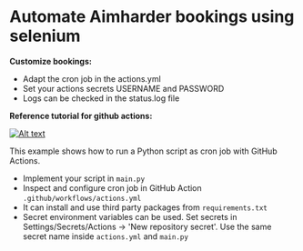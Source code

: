 # Automate Aimharder bookings using selenium

**Customize bookings:**
 - Adapt the cron job in the actions.yml
 - Set your actions secrets USERNAME and PASSWORD
 - Logs can be checked in the status.log file

   

**Reference tutorial for github actions:**

[![Alt text](https://img.youtube.com/vi/PaGp7Vi5gfM/hqdefault.jpg)](https://youtu.be/PaGp7Vi5gfM)

This example shows how to run a Python script as cron job with GitHub Actions.

- Implement your script in `main.py`
- Inspect and configure cron job in GitHub Action `.github/workflows/actions.yml`
- It can install and use third party packages from `requirements.txt`
- Secret environment variables can be used. Set secrets in Settings/Secrets/Actions -> 'New repository secret'. Use the same secret name inside `actions.yml` and `main.py`
